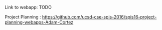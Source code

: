 Link to webapp: TODO

Project Planning : https://github.com/ucsd-cse-spis-2016/spis16-project-planning-webapps-Adam-Cortez
